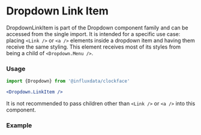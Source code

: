 # Dropdown Link Item

DropdownLinkItem is part of the Dropdown component family and can be accessed from the single import. It is intended for a specific use case: placing `<Link />` or `<a />` elements inside a dropdown item and having them receive the same styling. This element receives most of its styles from being a child of `<Dropdown.Menu />`.

### Usage
```jsx
import {Dropdown} from '@influxdata/clockface'

<Dropdown.LinkItem />
```
It is not recommended to pass children other than `<Link />` or `<a />` into this component.

### Example
<!-- STORY -->


<!-- STORY HIDE START -->

<!-- STORY HIDE END -->

<!-- PROPS -->
